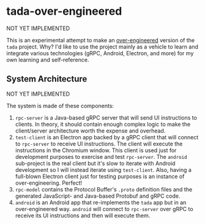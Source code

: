 # tada-over-engineered

NOT YET IMPLEMENTED

This is an experimental attempt to make an [over-engineered](https://en.wikipedia.org/wiki/Overengineering) version of
the `tada` project. Why? I'd like to use the project mainly as a vehicle to learn and integrate various technologies
(gRPC, Android, Electron, and more) for my own learning and self-reference.

## System Architecture

NOT YET IMPLEMENTED

The system is made of these components:

1. `rpc-server` is a Java-based gRPC server that will send UI instructions to clients. In theory, it should contain
   enough complex logic to make the client/server architecture worth the expense and overhead.
1. `test-client` is an Electron app backed by a gRPC client that will connect to `rpc-server` to receive UI instructions.
   The client will execute the instructions in the Chromium window. This client is used just for development purposes to
   exercise and test `rpc-server`. The `android` sub-project is the real client but it's slow to iterate with Android
   development so I will instead iterate using `test-client`. Also, having a full-blown Electron client just for testing
   purposes is an instance of over-engineering. Perfect!
1. `rpc-model` contains the Protocol Buffer's `.proto` definition files and the generated JavaScript- and Java-based
   Protobuf and gRPC code.      
1. `android` is an Android app that re-implements the `tada` app but in an over-engineered way. `android` will connect
   to `rpc-server` over gRPC to receive its UI instructions and then will execute them. 
